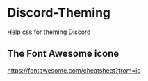 # Discord-Theming
Help css for theming Discord


## The Font Awesome icone 
https://fontawesome.com/cheatsheet?from=io